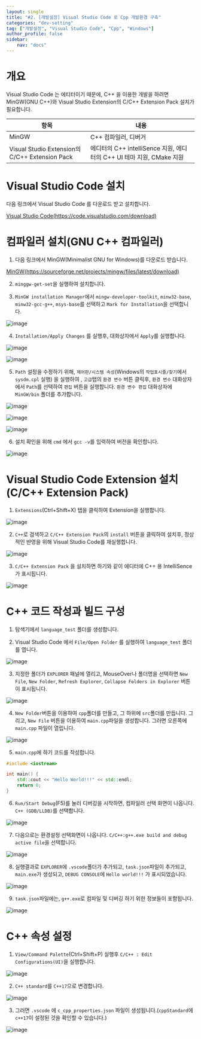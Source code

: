 ```yaml
---
layout: single
title: "#2. [개발설정] Visual Studio Code 로 Cpp 개발환경 구축"
categories: "dev-setting"
tag: ["개발설정", "Visual Studio Code", "Cpp", "Windows"]
author_profile: false
sidebar: 
    nav: "docs"
---
```


# 개요

Visual Studio Code 는 에티터이기 때문에, C++ 을 이용한 개발을 하려면 MinGW(GNU C++)와 Visual Studio Extension의 C/C++ Extension Pack 설치가 필요합니다.

|항목|내용|
|--|--|
|MinGW|C++ 컴파일러, 디버거|
|Visual Studio Extension의 C/C++ Extension Pack|에디터의 C++ intelliSence 지원, 에디터의 C++ UI 테마 지원, CMake 지원|

# Visual Studio Code 설치
다음 링크에서 Visual Studio Code 를 다운로드 받고 설치합니다.

[Visual Studio Code(https://code.visualstudio.com/download)](https://code.visualstudio.com/download)

# 컴파일러 설치(GNU C++ 컴파일러)

1. 다음 링크에서 MinGW(Minimalist GNU for Windows)를 다운로드 받습니다.

[MinGW(https://sourceforge.net/projects/mingw/files/latest/download)](https://sourceforge.net/projects/mingw/files/latest/download)

2. `minggw-get-set`을 실행하여 설치합니다.

3. `MinGW installation Manager`에서 `mingw-developer-toolkit`, `minw32-base`, `minw32-gcc-g++`, `msys-base`를 선택하고 `Mark for Installation`을 선택합니다.

![image](https://github.com/tango1202/tango1202.github.io/assets/133472501/62e87041-cda9-4796-9969-6135742f3c4d)

4. `Installation/Apply Changes` 를 실행후, 대화상자에서 `Apply`를 실행합니다.

![image](https://github.com/tango1202/tango1202.github.io/assets/133472501/caad6646-53f5-4359-be66-5fd6cbed4454)

![image](https://github.com/tango1202/tango1202.github.io/assets/133472501/361fc1b8-4f72-487c-b2b0-8248b556a574)

5. `Path` 설정을 수정하기 위해, `제어판/시스템 속성`(Windows의 `작업표시줄/찾기`에서 `sysdm.cpl` 실행) 을 실행하여 , `고급`탭의 `환경 변수` 버튼 클릭후, `환경 변수` 대화상자에서 `Path`를 선택하여 `편집` 버튼을 실행합니다. `환경 변수 편집` 대화상자에 `MinGW/bin` 폴더를 추가합니다.

![image](https://github.com/tango1202/tango1202.github.io/assets/133472501/8f9c464d-1aec-479c-b58c-81b298764fe0)

![image](https://github.com/tango1202/tango1202.github.io/assets/133472501/89385f08-04f2-4a21-9086-08a52d3cd5ad)

![image](https://github.com/tango1202/tango1202.github.io/assets/133472501/e71b182c-3eaf-4cdf-a670-ecbafef3d64f)

6. 설치 확인을 위해 `cmd` 에서 `gcc -v`를 입력하여 버전을 확인합니다.

![image](https://github.com/tango1202/tango1202.github.io/assets/133472501/a5dfb388-5d81-4219-af88-87d6e467ad5d)


# Visual Studio Code Extension 설치(C/C++ Extension Pack)

1. `Extensions`(Ctrl+Shift+X) 탭을 클릭하여 Extension을 실행합니다. 

![image](https://github.com/tango1202/tango1202.github.io/assets/133472501/b8516461-6468-401d-95eb-b70d5c251c80)


2. `C++`로 검색하고 `C/C++ Extension Pack`의 `install` 버튼을 클릭하여 설치후, 정상적인 반영을 위해 Visual Studio Code를 재실행합니다.

![image](https://github.com/tango1202/tango1202.github.io/assets/133472501/19a9a392-405e-4d93-b305-831f9d3269fc)

3. `C/C++ Extension Pack` 을 설치하면 하기와 같이 에디터에 C++ 용 IntelliSence 가 표시됩니다.

![image](https://github.com/tango1202/tango1202.github.io/assets/133472501/3e55881f-69c0-4ed3-9fd6-0e699d6fbd56)

# C++ 코드 작성과 빌드 구성

1. 탐색기에서 `language_test` 폴더를 생성합니다.

2. Visual Studio Code 에서 `File/Open Folder` 를 실행하여 `language_test` 폴더를 엽니다.

![image](https://github.com/tango1202/tango1202.github.io/assets/133472501/c86250d0-95ec-436f-90f6-bf0a620b711c)


3. 지정한 폴더가 `EXPLORER` 패널에 열리고, MouseOver나 폴더명을 선택하면 `New File`, `New Folder`, `Refresh Explorer`,  `Collapse Folders in Explorer` 버튼이 표시됩니다.

![image](https://github.com/tango1202/tango1202.github.io/assets/133472501/fc48b1a3-b3a8-431b-b7c0-f198af367c36)

4. `New Folder`버튼을 이용하여 `cpp`폴더를 만들고, 그 하위에 `src`폴더를 만듭니다. 그리고, `New File` 버튼을 이용하여 `main.cpp`파일을 생성합니다. 그러면 오른쪽에 `main.cpp` 파일이 열립니다.

![image](https://github.com/tango1202/tango1202.github.io/assets/133472501/a06cbe3f-9635-4465-ad84-f6245984957a)

5. `main.cpp`에 하기 코드를 작성합니다.

```cpp
#include <iostream>

int main() {
    std::cout << "Hello World!!!" << std::endl;
    return 0;
}
```

6. `Run/Start Debug`(F5)를 눌러 디버깅을 시작하면, 컴파일러 선택 화면이 나옵니다. `C++ (GDB/LLDB)`를 선택합니다.

![image](https://github.com/tango1202/tango1202.github.io/assets/133472501/4d310420-ead2-4082-8ac7-292dca9b7867)

7. 다음으로는 환경설정 선택화면이 나옵니다. `C/C++:g++.exe build and debug active file`을 선택합니다.

![image](https://github.com/tango1202/tango1202.github.io/assets/133472501/e03ccb4e-12b5-4c38-ae13-902212e06839)


8. 실행결과로 `EXPLORER`에 `.vscode`폴더가 추가되고, `task.json`파일이 추가되고, `main.exe`가 생성되고, `DEBUG CONSOLE`에 `Hello world!!!` 가 표시되었습니다.

![image](https://github.com/tango1202/tango1202.github.io/assets/133472501/2bae95da-8e7d-444a-bf49-ac96060642ef)

9. `task.json`파일에는, `g++.exe`로 컴파일 및 디버깅 하기 위한 정보들이 포함됩니다.

![image](https://github.com/tango1202/tango1202.github.io/assets/133472501/b2223b79-5f90-41dd-bd90-c82916c6e24d)

# C++ 속성 설정

1. `View/Command Palette`(Ctrl+Shift+P) 실행후  `C/C++ : Edit Configurations(UI)`을 실행합니다. 

![image](https://github.com/tango1202/tango1202.github.io/assets/133472501/6a371f72-d098-4bc3-9eec-dc256fae803a)

2. `C++ standard`를 `C++17`으로 변경합니다.

![image](https://github.com/tango1202/tango1202.github.io/assets/133472501/40903eb2-6d47-4005-971c-2dbf1588e1a1)

3. 그러면 `.vscode` 에 `c_cpp_properties.json` 파일이 생성됩니다.(`cppStandard`에 `c++17`이 설정된 것을 확인할 수 있습니다.)

![image](https://github.com/tango1202/tango1202.github.io/assets/133472501/6be7a126-faee-4334-99de-3bf57670931b)








